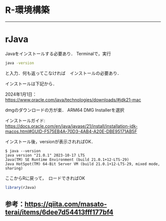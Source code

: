
# R-環境構築

-------------------------------------
# rJava
Javaをインストールする必要あり． Terminalで，実行
```sh
java -version
```
と入力．何も返ってこなければ　インストールの必要あり．

インストールは下記から．

2024年1月1日：　https://www.oracle.com/java/technologies/downloads/#jdk21-mac

dmgのダウンロードの方が楽． ARM64 DMG Installerを選択

インストールガイド: https://docs.oracle.com/en/java/javase/21/install/installation-jdk-macos.html#GUID-F575EB4A-70D3-4AB4-A20E-DBE95171AB5F

インストール後，versionが表示されればOK．
```
$ java --version
java version "21.0.1" 2023-10-17 LTS
Java(TM) SE Runtime Environment (build 21.0.1+12-LTS-29)
Java HotSpot(TM) 64-Bit Server VM (build 21.0.1+12-LTS-29, mixed mode, sharing)
```
ここからRに戻って，　ロードできればOK
```r
library(rJava)
```

参考：https://qiita.com/masato-terai/items/6dee7d54413fff177bf4
-------------------------------------
